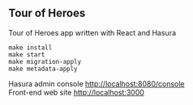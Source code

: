 ## Tour of Heroes

Tour of Heroes app written with React and Hasura

```
make install
make start
make migration-apply
make metadata-apply
```

Hasura admin console [http://localhost:8080/console](http://localhost:8080/console)   
Front-end web site [http://localhost:3000](http://localhost:3000)   
